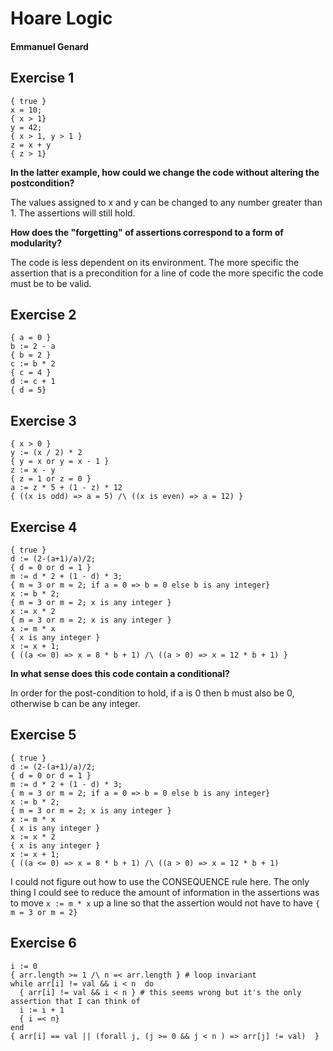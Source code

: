 # Hoare Logic
#### Emmanuel Genard

## Exercise 1

```
{ true }
x = 10;
{ x > 1}
y = 42;
{ x > 1, y > 1 }
z = x + y
{ z > 1}
```

__In the latter example, how could we change the code without altering the postcondition?__

The values assigned to x and y can be changed to any number greater than 1. The assertions will still hold.

__How does the "forgetting" of assertions correspond to a form of modularity?__

The code is less dependent on its environment. The more specific the assertion that is a precondition for a line of code
the more specific the code must be to be valid.

## Exercise 2

```
{ a = 0 }
b := 2 - a
{ b = 2 }
c := b * 2
{ c = 4 }
d := c + 1
{ d = 5}
```

## Exercise 3

```
{ x > 0 }
y := (x / 2) * 2
{ y = x or y = x - 1 }
z := x - y
{ z = 1 or z = 0 }
a := z * 5 + (1 - z) * 12
{ ((x is odd) => a = 5) /\ ((x is even) => a = 12) }
```

## Exercise 4

```
{ true }
d := (2-(a+1)/a)/2;
{ d = 0 or d = 1 }
m := d * 2 + (1 - d) * 3;
{ m = 3 or m = 2; if a = 0 => b = 0 else b is any integer}
x := b * 2;
{ m = 3 or m = 2; x is any integer }
x := x * 2
{ m = 3 or m = 2; x is any integer }
x := m * x
{ x is any integer }
x := x + 1;
{ ((a <= 0) => x = 8 * b + 1) /\ ((a > 0) => x = 12 * b + 1) }
```

__In what sense does this code contain a conditional?__

In order for the post-condition to hold, if a is 0 then b must also be 0, otherwise b can be any integer.

## Exercise 5

```
{ true }
d := (2-(a+1)/a)/2;
{ d = 0 or d = 1 }
m := d * 2 + (1 - d) * 3;
{ m = 3 or m = 2; if a = 0 => b = 0 else b is any integer}
x := b * 2;
{ m = 3 or m = 2; x is any integer }
x := m * x
{ x is any integer }
x := x * 2
{ x is any integer }
x := x + 1;
{ ((a <= 0) => x = 8 * b + 1) /\ ((a > 0) => x = 12 * b + 1)
```

I could not figure out how to use the CONSEQUENCE rule here. The only thing I could see to reduce the amount of
information in the assertions was to move `x := m * x` up a line so that the assertion would not have to have
`{ m = 3 or m = 2}`


## Exercise 6

```
i := 0
{ arr.length >= 1 /\ n =< arr.length } # loop invariant
while arr[i] != val && i < n  do
  { arr[i] != val && i < n } # this seems wrong but it's the only assertion that I can think of
  i := i + 1
  { i =< n}
end
{ arr[i] == val || (forall j, (j >= 0 && j < n ) => arr[j] != val)  }